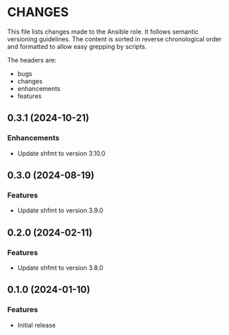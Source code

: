 # CHANGES

This file lists changes made to the Ansible role. It follows semantic versioning
guidelines. The content is sorted in reverse chronological order and formatted
to allow easy grepping by scripts.

The headers are:
- bugs
- changes
- enhancements
- features

## 0.3.1 (2024-10-21)

### Enhancements

- Update shfmt to version 3.10.0

## 0.3.0 (2024-08-19)

### Features

- Update shfmt to version 3.9.0

## 0.2.0 (2024-02-11)

### Features

- Update shfmt to version 3.8.0

## 0.1.0 (2024-01-10)

### Features

- Initial release
